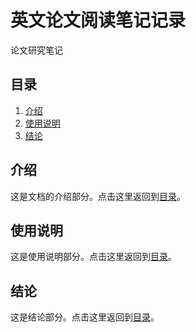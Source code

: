 # 英文论文阅读笔记记录


论文研究笔记

## 目录

1. [介绍](#介绍)
2. [使用说明](#使用说明)
3. [结论](#结论)

## 介绍

这是文档的介绍部分。点击这里返回到[目录](#目录)。

## 使用说明

这是使用说明部分。点击这里返回到[目录](#目录)。

## 结论

这是结论部分。点击这里返回到[目录](#目录)。
